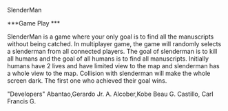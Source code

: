 SlenderMan

***Game Play ***

SlenderMan is a game where your only goal is to find all the manuscripts without being catched.
In multiplayer game, the game will randomly selects a slenderman from all connected players.
The goal of slenderman is to kill all humans and the goal of all humans is to find all manuscripts.
Initially humans have 2 lives and have limited view to the map and slenderman has a whole view to the map. 
Collision with slenderman will make the whole screen dark.
The first one who achieved their goal wins.


"Developers"
Abantao,Gerardo Jr. A.
Alcober,Kobe Beau G.
Castillo, Carl Francis G.


